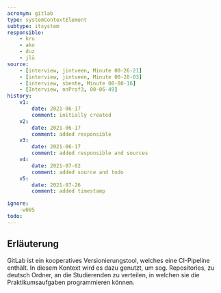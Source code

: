 ```yaml
---
acronym: gitlab
type: systemContextElement
subtype: itsystem 
responsible:
    - kru
    - ako
    - duz
    - jlü
source:
    - [interview, jintveen, Minute 00-26-21]
    - [interview, jintveen, Minute 00-28-03]
    - [interview, sbente, Minute 00-00-16]
    - [Interview, nnProf3, 00-06-49]
history:
    v1:
        date: 2021-06-17
        comment: initially created
    v2:
        date: 2021-06-17
        comment: added responsible
    v3:
        date: 2021-06-17
        comment: added responsible and sources
    v4:
        date: 2021-07-02
        comment: added source and todo
    v5:
        date: 2021-07-26
        comment: added timestamp

ignore:
    -w005
todo:
---
```


## Erläuterung

GitLab ist ein kooperatives Versionierungstool, welches eine CI-Pipeline enthält. In diesem Kontext wird es dazu genutzt, um sog. Repositories, zu deutsch Ordner, an die Studierenden zu verteilen, in welchen sie die Praktikumsaufgaben programmieren können.
